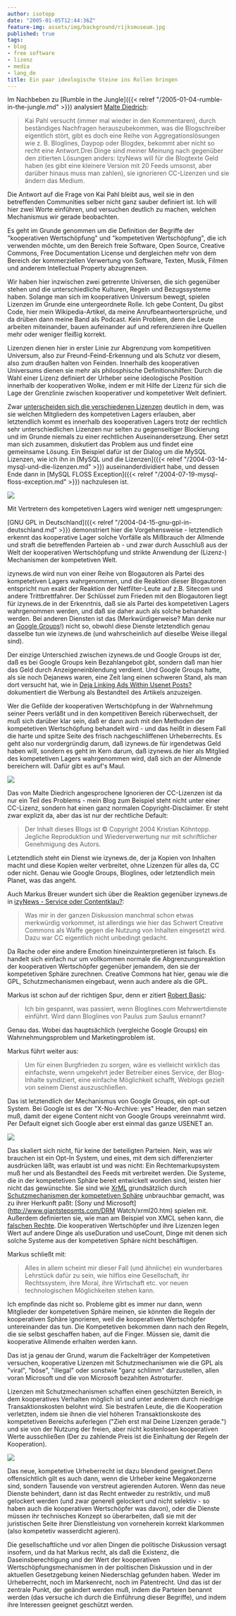 ```yaml
---
author: isotopp
date: "2005-01-05T12:44:36Z"
feature-img: assets/img/background/rijksmuseum.jpg
published: true
tags:
- blog
- free software
- lizenz
- media
- lang_de
title: Ein paar ideologische Steine ins Rollen bringen
---
```

Im Nachbeben zu
[Rumble in the Jungle]({{< relref "/2005-01-04-rumble-in-the-jungle.md" >}})
analysiert
[Malte Diedrich](http://www.treehugginpussy.de/index.php?p=1013): 

> Kai Pahl versucht (immer mal wieder in den Kommentaren), durch beständiges
> Nachfragen herauszubekommen, was die Blogschreiber eigentlich stört, gibt
> es doch eine Reihe von Aggregationslösungen wie z. B. Bloglines, Daypop
> oder Blogdex, bekommt aber nicht so recht eine Antwort.Drei Dinge sind
> meiner Meinung nach gegenüber den zitierten Lösungen anders: IzyNews will
> für die Blogtexte Geld haben (es gibt eine kleinere Version mit 20 Feeds
> umsonst, aber darüber hinaus muss man zahlen), sie ignorieren CC-Lizenzen
> und sie ändern das Medium.

Die Antwort auf die Frage von Kai Pahl bleibt aus, weil sie in den
betreffenden Communities selber nicht ganz sauber definiert ist. Ich will
hier zwei Worte einführen, und versuchen deutlich zu machen, welchen
Mechanismus wir gerade beobachten.

Es geht im Grunde genommen um die Definition der Begriffe der "kooperativen
Wertschöpfung" und "kompetetiven Wertschöpfung", die ich verwenden möchte,
um den Bereich freie Software, Open Source, Creative Commons, Free
Documentation License und dergleichen mehr von dem Bereich der kommerziellen
Verwertung von Software, Texten, Musik, Filmen und anderem Intellectual
Property abzugrenzen.

Wir haben hier inzwischen zwei getrennte Universen, die sich gegenüber
stehen und die unterschiedliche Kulturen, Regeln und Bezugssysteme haben.
Solange man sich im kooperativen Universum bewegt, spielen Lizenzen im
Grunde eine untergeordnete Rolle. Ich gebe Content, Du gibst Code, hier mein
Wikipedia-Artikel, da meine Anrufbeantwortersprüche, und da drüben dann
meine Band als Podcast. Kein Problem, denn die Leute arbeiten miteinander,
bauen aufeinander auf und referenzieren ihre Quellen mehr oder weniger
fleißig korrekt.

Lizenzen dienen hier in erster Linie zur Abgrenzung vom kompetitiven
Universum, also zur Freund-Feind-Erkennung und als Schutz vor diesem, also
zum draußen halten von Feinden. Innerhalb des kooperativen Universums dienen
sie mehr als philosphische Definitionshilfen: Durch die Wahl einer Lizenz
definiert der Urheber seine ideologische Position innerhalb der kooperativen
Wolke, indem er mit Hilfe der Lizenz für sich die Lage der Grenzlinie
zwischen kooperativer und kompetetiver Welt definiert.

Zwar 
[unterscheiden sich die verschiedenen Lizenzen](http://www.gnu.org/philosophy/license-list.html) 
deutlich in dem,
was sie welchen Mitgliedern des kompetetiven Lagers erlauben, aber
letztendlich kommt es innerhalb des kooperativen Lagers trotz der rechtlich
sehr unterschiedlichen Lizenzen nur selten zu gegenseitiger Blockierung und
im Grunde niemals zu einer rechtlichen Auseinandersetzung. Eher setzt man
sich zusammen, diskutiert das Problem aus und findet eine gemeinsame Lösung.
Ein Beispiel dafür ist der Dialog um die MySQL Lizenzen, wie ich ihn in
[MySQL und die Lizenzen]({{< relref "/2004-03-14-mysql-und-die-lizenzen.md" >}})
auseinanderdividiert habe, und dessen Ende dann in
[MySQL FLOSS Exception]({{< relref "/2004-07-19-mysql-floss-exception.md" >}})
nachzulesen ist.

![](/uploads/punch.jpg)

Mit Vertretern des kompetetiven Lagers wird weniger nett umgesprungen:

[GNU GPL in Deutschland]({{< relref "/2004-04-15-gnu-gpl-in-deutschland.md" >}})
demonstriert hier die Vorgehensweise - letztendlich erkennt das kooperative
Lager solche Vorfälle als Mißbrauch der Allmende und straft die betreffenden
Parteien ab - und zwar durch Ausschluß aus der Welt der kooperativen
Wertschöpfung und strikte Anwendung der (Lizenz-) Mechanismen der
kompetetiven Welt.

izynews.de wird nun von einer Reihe von Blogautoren als Partei des
kompetetiven Lagers wahrgenommen, und die Reaktion dieser Blogautoren
entspricht nun exakt der Reaktion der Netfilter-Leute auf z.B. Sitecom und
andere Trittbrettfahrer. Der Schlüssel zum Frieden mit den Blogautoren liegt
für izynews.de in der Erkenntnis, daß sie als Partei des kompetetiven Lagers
wahrgenommen werden, und daß sie daher auch als solche behandelt werden. Bei
anderen Diensten ist das (Merkwürdigerweise? Man denke nur an
[Google Groups](http://groups.google.com)!) nicht so, obwohl diese Dienste
letztendlich genau dasselbe tun wie izynews.de (und wahrscheinlich auf
dieselbe Weise illegal sind).

Der einzige Unterschied zwischen izynews.de und Google Groups ist der, daß
es bei Google Groups kein Bezahlangebot gibt, sondern daß man hier das Geld
durch Anzeigeneinblendung verdient. Und Google Groups hatte, als sie noch
Dejanews waren, eine Zeit lang einen schweren Stand, als man dort versucht
hat, wie in
[Deja Linking Ads Within Usenet Posts?](http://slashdot.org/article.pl?sid=00/07/18/2122249) 
dokumentiert die Werbung als Bestandteil des Artikels anzuzeigen.

Wer die Gefilde der kooperativen Wertschöpfung in der Wahrnehmung seiner
Peers verläßt und in den kompetitiven Bereich rüberwechselt, der muß sich
darüber klar sein, daß er dann auch mit den Methoden der kompetetiven
Wertschöpfung behandelt wird - und das heißt in diesem Fall die harte und
spitze Seite des frisch nachgeschliffenen Urheberrechts. Es geht also nur
vordergründig darum, daß izynews.de für irgendetwas Geld haben will, sondern
es geht im Kern darum, daß izynews.de hier als Mitglied des kompetetiven
Lagers wahrgenommen wird, daß sich an der Allmende bereichern will. Dafür
gibt es auf's Maul.

![](/uploads/creative-commons.jpg)

Das von Malte Diedrich angesprochene Ignorieren der CC-Lizenzen ist da nur
ein Teil des Problems - mein Blog zum Beispiel steht nicht unter einer
CC-Lizenz, sondern hat einen ganz normalen Copyright-Disclaimer. Er steht
zwar explizit da, aber das ist nur der rechtliche Default:

> Der Inhalt dieses Blogs ist © Copyright 2004 Kristian Köhntopp. Jegliche
> Reproduktion und Wiederverwertung nur mit schriftlicher Genehmigung des
> Autors.

Letztendlich steht ein Dienst wie izynews.de, der ja Kopien von Inhalten
macht und diese Kopien weiter verbreitet, ohne Lizenzen für alles da, CC
oder nicht. Genau wie Google Groups, Bloglines, oder letztendlich mein
Planet, was das angeht.

Auch Markus Breuer wundert sich über die Reaktion gegenüber izynews.de in 
[izyNews  - Service oder Contentklau?](http://notizen.typepad.com/aus_der_provinz/2005/01/izynews_service.html): 
> Was mir in der ganzen Diskussion manchmal schon etwas merkwürdig
> vorkommet, ist allerdings wie hier das Schwert Creative Commons als Waffe
> gegen die Nutzung von Inhalten eingesetzt wird. Dazu war CC eigentlich
> nicht unbedingt gedacht.

Da Rache oder eine andere Emotion hineinzuinterpretieren ist falsch. Es
handelt sich einfach nur um vollkommen normale die Abgrenzungsreaktion der
kooperativen Wertschöpfer gegenüber jemandem, den sie der kompetetiven
Sphäre zurechnen. Creative Commons hat hier, genau wie die GPL,
Schutzmechanismen eingebaut, wenn auch andere als die GPL.

Markus ist schon auf der richtigen Spur, denn er zitiert 
[Robert Basic](http://www.m-e-x.de/blog/index.php/archives/2005/01/04/izynews-affairs/): 

> Ich bin gespannt, was passiert, wenn Bloglines.com Mehrwertdienste
> einführt. Wird dann Bloglines von Paulus zum Saulus ernannt?

Genau das. Wobei das hauptsächlich (vergleiche Google Groups) ein
Wahrnehmungsproblem und Marketingproblem ist.

Markus führt weiter aus: 
>  Um für einen Burgfrieden zu sorgen, wäre es vielleicht wirklich das
> einfachste, wenn umgekehrt jeder Betreiber eines Service, der Blog-Inhalte
> syndiziert, eine einfache Möglichkeit schafft, Weblogs gezielt von seinem
> Dienst auszuschließen.

Das ist letztendlich der Mechanismus von Google Groups, ein opt-out System.
Bei Google ist es der "X-No-Archive: yes" Header, den man setzen muß, damit
der eigene Content nicht von Google Groups vereinnahmt wird. Per Default
eignet sich Google aber erst einmal das ganze USENET an.

![](/uploads/xml.png)

Das skaliert sich nicht, für keine der beteiligten Parteien. Nein, was wir
brauchen ist ein Opt-In System, und eines, mit dem sich differenzierter
ausdrücken läßt, was erlaubt ist und was nicht: Ein Rechtemarkupsystem muß
her und als Bestandteil des Feeds mit verbreitet werden. Die Systeme, die in
der kompetetiven Sphäre bereit entwickelt worden sind, leisten hier nicht
das gewünschte. Sie sind wie
[XrML](http://www.xrml.org/) grundsätzlich durch
[Schutzmechanismen der kompetetiven Sphäre](http://www.xrml.org/faq.asp#5)
unbrauchbar gemacht, was zu ihrer Herkunft paßt:
[Sony und Microsoft](http://www.giantstepsmts.com/DRM Watch/xrml20.htm)
spielen mit. Außerdem definierten sie, wie man am Beispiel von XMCL sehen
kann, die
[falschen Rechte](http://www.xmcl.org/specification.html#edef-usageRights).
Die kooperativen Wertschöpfer und ihre Lizenzen legen Wert auf andere Dinge
als useDuration und useCount, Dinge mit denen sich solche Systeme aus der
kompetetiven Sphäre nicht beschäftigen.

Markus schließt mit: 
> Alles in allem scheint mir dieser Fall (und ähnliche) ein wunderbares
> Lehrstück dafür zu sein, wie hilflos eine Gesellschaft, ihr Rechtssystem,
> ihre Moral, ihre Wirtschaft etc. vor neuen technologischen Möglichkeiten
> stehen kann.

Ich empfinde das nicht so. Probleme gibt es immer nur dann, wenn Mitglieder
der kompetetiven Sphäre meinen, sie könnten die Regeln der kooperativen
Sphäre ignorieren, weil die kooperativen Wertschöpfer untereinander das tun.
Die Kompetetiven bekommen dann nach den Regeln, die sie selbst geschaffen
haben, auf die Finger. Müssen sie, damit die kooperative Allmende erhalten
werden kann.

Das ist ja genau der Grund, warum die Fackelträger der Kompetetiven
versuchen, kooperative Lizenzen mit Schutzmechanismen wie die GPL als
"viral", "böse", "illegal" oder sonstwie "ganz schlimm" darzustellen, allen
voran Microsoft und die von Microsoft bezahlten Astroturfer. 

Lizenzen mit Schutzmechanismen schaffen einen geschützten Bereich, in dem
kooperatives Verhalten möglich ist und unter anderem durch niedrige
Transaktionskosten belohnt wird. Sie bestrafen Leute, die die Kooperation
verletzten, indem sie ihnen die viel höheren Transaktionskoste des
kompetetiven Bereichs auferlegen ("Zieh erst mal Deine Lizenzen gerade.")
und sie von der Nutzung der freien, aber nicht kostenlosen kooperativen
Werte ausschließen (Der zu zahlende Preis ist die Einhaltung der Regeln der
Kooperation).

![](/uploads/zypries.jpg)

Das neue, kompetetive Urheberrecht ist dazu blendend geeignet.Denn
offensichtlich gilt es auch dann, wenn die Urheber keine Megakonzerne sind,
sondern Tausende von verstreut agierenden Autoren. Wenn das neue Dienste
behindert, dann ist das Recht entweder zu restriktiv, und muß gelockert
werden (und zwar generell gelockert und nicht selektiv - so haben auch die
kooperativen Wertschöpfer was davon), oder die Dienste müssen ihr
technisches Konzept so überarbeiten, daß sie mit der juristischen Seite
ihrer Dienstleistung von vorneherein korrekt klarkommen (also kompetetiv
wasserdicht agieren).

Die gesellschaftliche und vor allen Dingen die politische Diskussion versagt
insofern, und da hat Markus recht, als daß die Existenz, die
Daseinsberechtigung und der Wert der kooperativen Wertschöpfungsmechanismen
in der politischen Diskussion und in der aktuellen Gesetzgebung keinen
Niederschlag gefunden haben. Weder im Urheberrecht, noch im Markenrecht,
noch im Patentrecht. Und das ist der zentrale Punkt, der geändert werden
muß, indem die Parteien benannt werden (das versuche ich durch die
Einführung dieser Begriffe), und indem ihre Interessen geeignet geschützt
werden.
